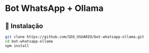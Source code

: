 # Bot WhatsApp + Ollama

## 🚀 Instalação

```bash
git clone https://github.com/SEU_USUARIO/bot-whatsapp-ollama.git
cd bot-whatsapp-ollama
npm install
